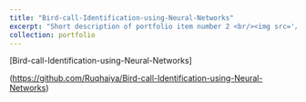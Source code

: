 ```yaml
---
title: "Bird-call-Identification-using-Neural-Networks"
excerpt: "Short description of portfolio item number 2 <br/><img src='/images/500x300.png'>"
collection: portfolio
---
```

[Bird-call-Identification-using-Neural-Networks]

(https://github.com/Ruqhaiya/Bird-call-Identification-using-Neural-Networks)

